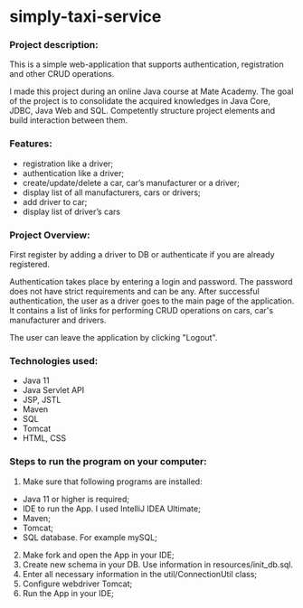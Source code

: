 ﻿# simply-taxi-service

### Project description:

This is a simple web-application that supports authentication, registration and other CRUD operations.

I made this project during an online Java course at Mate Academy. The goal of the project is to consolidate the acquired knowledges in Java Core, JDBC, Java Web and SQL. Competently structure project elements and build interaction between them.

### Features:
* registration like a driver;
* authentication like a driver;
* create/update/delete a car, car’s manufacturer or a driver;
* display list of all manufacturers, cars or drivers;
* add driver to car;
* display list of driver’s cars

### Project Overview:

First register by adding a driver to DB or authenticate if you are already registered.

Authentication takes place by entering a login and password. The password does not have strict requirements and can be any.
After successful authentication, the user as a driver goes to the main page of the application. It contains a list of links for performing CRUD operations on cars, car's manufacturer and drivers.

The user can leave the application by clicking "Logout".

### Technologies used:
- Java 11
- Java Servlet API
- JSP, JSTL
- Maven
- SQL
- Tomcat
- HTML, CSS

### Steps to run the program on your computer:
1. Make sure that following programs are installed:
- Java 11 or higher is required;
- IDE to run the App. I used IntelliJ IDEA Ultimate;
- Maven;
- Tomcat;
- SQL database. For example mySQL;
2. Make fork and open the App in your IDE;
3. Create new schema in your DB. Use information in resources/init_db.sql.
4. Enter all necessary information in the util/ConnectionUtil class;
5. Configure webdriver  Tomcat;
6. Run the App in your IDE;
